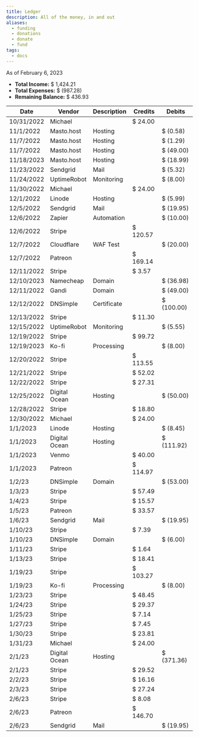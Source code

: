 ```yaml
---
title: Ledger
description: All of the money, in and out
aliases:
  - funding
  - donations
  - donate
  - fund
tags:
  - docs
---
```


As of February 6, 2023

- **Total Income:** $ 1,424.21
- **Total Expenses:** $ (987.28)
- **Remaining Balance:** $ 436.93

| Date       | Vendor        | Description | Credits    | Debits      |
|------------|---------------|-------------|------------|-------------|
| 10/31/2022 | Michael       |             |  $ 24.00   |             |
| 11/1/2022  | Masto.host    | Hosting     |            |  $ (0.58)   |
| 11/7/2022  | Masto.host    | Hosting     |            |  $ (1.29)   |
| 11/7/2022  | Masto.host    | Hosting     |            |  $ (49.00)  |
| 11/18/2023 | Masto.host    | Hosting     |            |  $ (18.99)  |
| 11/23/2022 | Sendgrid      | Mail        |            |  $ (5.32)   |
| 11/24/2022 | UptimeRobot   | Monitoring  |            |  $ (8.00)   |
| 11/30/2022 | Michael       |             |  $ 24.00   |             |
| 12/1/2022  | Linode        | Hosting     |            |  $ (5.99)   |
| 12/5/2022  | Sendgrid      | Mail        |            |  $ (19.95)  |
| 12/6/2022  | Zapier        | Automation  |            |  $ (10.00)  |
| 12/6/2022  | Stripe        |             |  $ 120.57  |             |
| 12/7/2022  | Cloudflare    | WAF Test    |            |  $ (20.00)  |
| 12/7/2022  | Patreon       |             |  $ 169.14  |             |
| 12/11/2022 | Stripe        |             |  $ 3.57    |             |
| 12/10/2023 | Namecheap     | Domain      |            |  $ (36.98)  |
| 12/11/2022 | Gandi         | Domain      |            |  $ (49.00)  |
| 12/12/2022 | DNSimple      | Certificate |            |  $ (100.00) |
| 12/13/2022 | Stripe        |             |  $ 11.30   |             |
| 12/15/2022 | UptimeRobot   | Monitoring  |            |  $ (5.55)   |
| 12/19/2022 | Stripe        |             |  $ 99.72   |             |
| 12/19/2023 | Ko-fi         | Processing  |            |  $ (8.00)   |
| 12/20/2022 | Stripe        |             |  $ 113.55  |             |
| 12/21/2022 | Stripe        |             |  $ 52.02   |             |
| 12/22/2022 | Stripe        |             |  $ 27.31   |             |
| 12/25/2022 | Digital Ocean | Hosting     |            |  $ (50.00)  |
| 12/28/2022 | Stripe        |             |  $ 18.80   |             |
| 12/30/2022 | Michael       |             |  $ 24.00   |             |
| 1/1/2023   | Linode        | Hosting     |            |  $ (8.45)   |
| 1/1/2023   | Digital Ocean | Hosting     |            |  $ (111.92) |
| 1/1/2023   | Venmo         |             |  $ 40.00   |             |
| 1/1/2023   | Patreon       |             |  $ 114.97  |             |
| 1/2/23     | DNSimple      | Domain      |            |  $ (53.00)  |
| 1/3/23     | Stripe        |             |  $ 57.49   |             |
| 1/4/23     | Stripe        |             |  $ 15.57   |             |
| 1/5/23     | Patreon       |             |  $ 33.57   |             |
| 1/6/23     | Sendgrid      | Mail        |            |  $ (19.95)  |
| 1/10/23    | Stripe        |             |  $ 7.39    |             |
| 1/10/23    | DNSimple      | Domain      |            |  $ (6.00)   |
| 1/11/23    | Stripe        |             |  $ 1.64    |             |
| 1/13/23    | Stripe        |             |  $ 18.41   |             |
| 1/19/23    | Stripe        |             |  $ 103.27  |             |
| 1/19/23    | Ko-fi         | Processing  |            |  $ (8.00)   |
| 1/23/23    | Stripe        |             |  $ 48.45   |             |
| 1/24/23    | Stripe        |             |  $ 29.37   |             |
| 1/25/23    | Stripe        |             |  $ 7.14    |             |
| 1/27/23    | Stripe        |             |  $ 7.45    |             |
| 1/30/23    | Stripe        |             |  $ 23.81   |             |
| 1/31/23    | Michael       |             |  $ 24.00   |             |
| 2/1/23     | Digital Ocean | Hosting     |            |  $ (371.36) |
| 2/1/23     | Stripe        |             |  $ 29.52   |             |
| 2/2/23     | Stripe        |             |  $ 16.16   |             |
| 2/3/23     | Stripe        |             |  $ 27.24   |             |
| 2/6/23     | Stripe        |             |  $ 8.08    |             |
| 2/6/23     | Patreon       |             |  $ 146.70  |             |
| 2/6/23     | Sendgrid      | Mail        |            |  $ (19.95)  |
